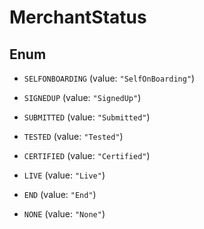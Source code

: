 
# MerchantStatus

## Enum


* `SELFONBOARDING` (value: `"SelfOnBoarding"`)

* `SIGNEDUP` (value: `"SignedUp"`)

* `SUBMITTED` (value: `"Submitted"`)

* `TESTED` (value: `"Tested"`)

* `CERTIFIED` (value: `"Certified"`)

* `LIVE` (value: `"Live"`)

* `END` (value: `"End"`)

* `NONE` (value: `"None"`)



